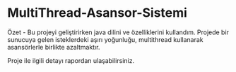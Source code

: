 # MultiThread-Asansor-Sistemi

<p>Özet - Bu projeyi geliştirirken java dilini ve özelliklerini
kullandım. Projede bir sunucuya gelen isteklerdeki
aşırı yoğunluğu, multithread kullanarak
asansörlerle birlikte azaltmaktır.</p>

<p>Proje ile ilgili detayı rapordan ulaşabilirsiniz.</p>
